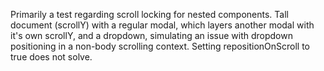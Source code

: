 Primarily a test regarding scroll locking for nested components. Tall document (scrollY) with a regular modal, which layers another modal with it's own scrollY, and a dropdown, simulating an issue with dropdown positioning in a non-body scrolling context. Setting repositionOnScroll to true does not solve.
